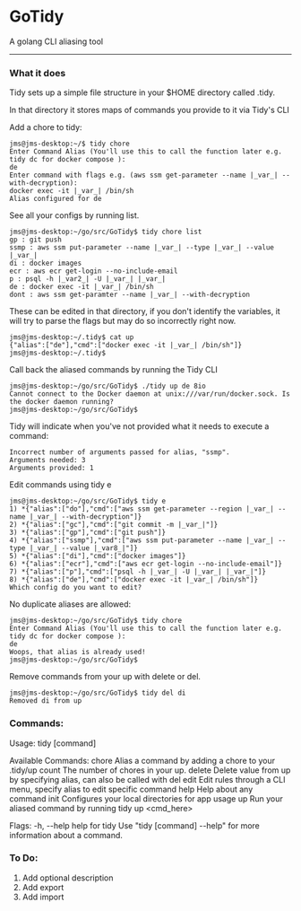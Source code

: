 # GoTidy

A golang CLI aliasing tool

--------------------------------------------------------------------
### What it does
Tidy sets up a simple file structure in your $HOME directory called .tidy. 


In that directory it stores maps of commands you provide to it via Tidy's CLI

Add a chore to tidy:

```
jms@jms-desktop:~/$ tidy chore
Enter Command Alias (You'll use this to call the function later e.g. tidy dc for docker compose ): 
de
Enter command with flags e.g. (aws ssm get-parameter --name |_var_| --with-decryption): 
docker exec -it |_var_| /bin/sh
Alias configured for de
```

See all your configs by running list.

```
jms@jms-desktop:~/go/src/GoTidy$ tidy chore list
gp : git push
ssmp : aws ssm put-parameter --name |_var_| --type |_var_| --value |_var_|
di : docker images
ecr : aws ecr get-login --no-include-email
p : psql -h |_var2_| -U |_var_| |_var_|
de : docker exec -it |_var_| /bin/sh
dont : aws ssm get-paramter --name |_var_| --with-decryption

```

These can be edited in that directory, if you don't identify the variables, it will try to parse the flags but may do so incorrectly right now. 


```
jms@jms-desktop:~/.tidy$ cat up
{"alias":["de"],"cmd":["docker exec -it |_var_| /bin/sh"]}
jms@jms-desktop:~/.tidy$ 
```

Call back the aliased commands by running the Tidy CLI

```
jms@jms-desktop:~/go/src/GoTidy$ ./tidy up de 8io
Cannot connect to the Docker daemon at unix:///var/run/docker.sock. Is the docker daemon running?
jms@jms-desktop:~/go/src/GoTidy$ 

```

Tidy will indicate when you've not provided what it needs to execute a command:

```
Incorrect number of arguments passed for alias, "ssmp".
Arguments needed: 3
Arguments provided: 1
```

Edit commands using tidy e

```
jms@jms-desktop:~/go/src/GoTidy$ tidy e
1) *{"alias":["do"],"cmd":["aws ssm get-parameter --region |_var_| --name |_var_| --with-decryption"]}
2) *{"alias":["gc"],"cmd":["git commit -m |_var_|"]}
3) *{"alias":["gp"],"cmd":["git push"]}
4) *{"alias":["ssmp"],"cmd":["aws ssm put-parameter --name |_var_| --type |_var_| --value |_var8_|"]}
5) *{"alias":["di"],"cmd":["docker images"]}
6) *{"alias":["ecr"],"cmd":["aws ecr get-login --no-include-email"]}
7) *{"alias":["p"],"cmd":["psql -h |_var_| -U |_var_| |_var_|"]}
8) *{"alias":["de"],"cmd":["docker exec -it |_var_| /bin/sh"]}
Which config do you want to edit?

```

No duplicate aliases are allowed:

```
jms@jms-desktop:~/go/src/GoTidy$ tidy chore
Enter Command Alias (You'll use this to call the function later e.g. tidy dc for docker compose ): 
de
Woops, that alias is already used!
jms@jms-desktop:~/go/src/GoTidy$ 

```

Remove commands from your up with delete or del. 


```
jms@jms-desktop:~/go/src/GoTidy$ tidy del di
Removed di from up
```

### Commands:
Usage:
  tidy [command]

Available Commands:
  chore       Alias a command by adding a chore to your .tidy/up
  count       The number of chores in your up.
  delete      Delete value from up by specifying alias, can also be called with del
  edit        Edit rules through a CLI menu, specify alias to edit specific command
  help        Help about any command
  init        Configures your local directories for app usage
  up          Run your aliased command by running tidy up <cmd_here>

Flags:
  -h, --help   help for tidy
Use "tidy [command] --help" for more information about a command.


### To Do:

1. Add optional description
2. Add export
3. Add import
